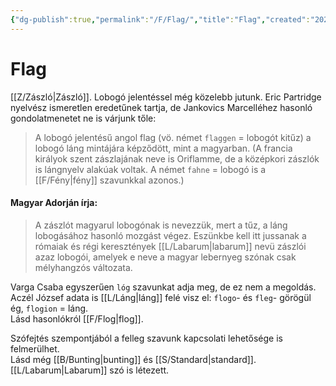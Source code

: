 ```yaml
---
{"dg-publish":true,"permalink":"/F/Flag/","title":"Flag","created":"2023-10-17T09:40","updated":"2024-02-10T03:49"}
---
```



# Flag

[[Z/Zászló\|Zászló]]. Lobogó jelentéssel még közelebb jutunk. Eric Partridge nyelvész ismeretlen eredetűnek tartja, de Jankovics Marcelléhez hasonló gondolatmenetet ne is várjunk tőle:  
> A lobogó jelentésű angol flag (vö. német `flaggen` = lobogót kitűz) a lobogó láng mintájára képződött, mint a magyarban. (A francia királyok szent zászlajának neve is Oriflamme, de a középkori zászlók is lángnyelv alakúak voltak. A német `fahne` = lobogó is a [[F/Fény\|fény]] szavunkkal azonos.)  

#### Magyar Adorján írja:

> A zászlót magyarul lobogónak is nevezzük, mert a tűz, a láng lobogásához hasonló mozgást végez. Eszünkbe kell itt jussanak a rómaiak és régi keresztények [[L/Labarum\|labarum]] nevü zászlói azaz lobogói, amelyek e neve a magyar lebernyeg szónak csak mélyhangzós változata.  

Varga Csaba egyszerűen `lóg` szavunkat adja meg, de ez nem a megoldás.  
Aczél József adata is [[L/Láng\|láng]] felé visz el: `flogo`- és `fleg`- görögül ég, `flogion` = láng.  
Lásd hasonlókról [[F/Flog\|flog]].  

Szófejtés szempontjából a felleg szavunk kapcsolati lehetősége is felmerülhet.  
Lásd még [[B/Bunting\|bunting]] és [[S/Standard\|standard]]. [[L/Labarum\|Labarum]] szó is létezett.  